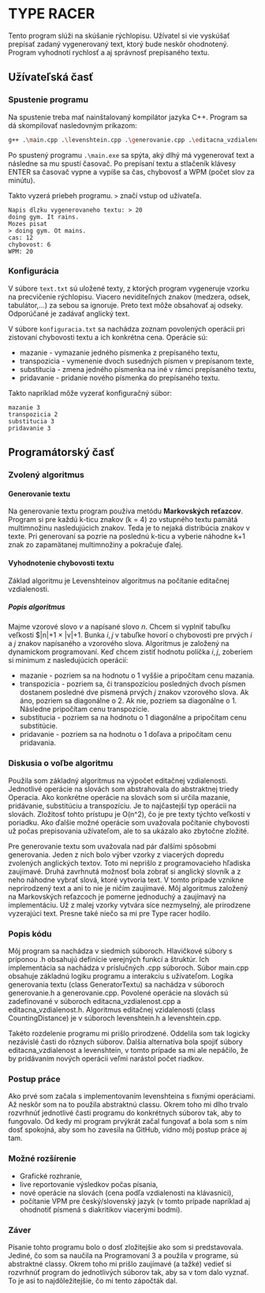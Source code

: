 # TYPE RACER
Tento program slúži na skúšanie rýchlopisu. Užívatel si vie vyskúšať prepísať zadaný vygenerovaný text, ktorý bude neskôr ohodnotený. Program vyhodnotí rychlosť a aj správnosť prepísaného textu. 
## Užívateľská časť

### Spustenie programu
Na spustenie treba mať nainštalovaný kompilátor jazyka C++. Program sa dá skompilovať nasledovným príkazom: 

```bash
g++ .\main.cpp .\levenshtein.cpp .\generovanie.cpp .\editacna_vzdialenost.cpp -o main.exe
```
Po spustený programu `.\main.exe` sa spýta, aký dlhý má vygenerovať text a následne sa mu spustí časovač. Po prepísaní textu a stlačeník klávesy ENTER sa časovač vypne a vypíše sa čas, chybovosť a WPM (počet slov za minútu).

Takto vyzerá priebeh programu. `>` značí vstup od užívateľa. 
```
Napis dlzku vygenerovaneho textu: > 20
doing gym. It rains.
Mozes pisat
> doing gym. Ot mains.
cas: 12
chybovost: 6
WPM: 20
```

### Konfigurácia
V súbore `text.txt` sú uložené texty, z ktorých program vygeneruje vzorku na precvičenie rýchlopisu. Viacero neviditeľných znakov (medzera, odsek, tabulátor,...) za sebou sa ignoruje. Preto text môže obsahovať aj odseky. Odporúčané je zadávať anglický text.

V súbore `konfiguracia.txt` sa nachádza zoznam povolených operácii pri zistovaní chybovosti textu a ich konkrétna cena. Operácie sú:
- mazanie - vymazanie jedného písmenka z prepísaného textu,
- transpozicia - vymenenie dvoch susedných písmen v prepísanom texte,
- substitucia - zmena jedného písmenka na iné v rámci prepísaného textu,
- pridavanie - pridanie nového písmenka do prepísaného textu.

Takto napríklad môže vyzerať konfiguračný súbor:
```
mazanie 3
transpozicia 2
substitucia 3
pridavanie 3
```

## Programátorský časť
### Zvolený algoritmus
#### Generovanie textu
Na generovanie textu program používa metódu **Markovských reťazcov**. Program si pre každú k-ticu znakov (k = 4) zo vstupného textu pamätá multimnožinu nasledujúcich znakov. Teda je to nejaká distribúcia znakov v texte. Pri generovaní sa pozrie na poslednú k-ticu a vyberie náhodne k+1 znak zo zapamätanej multimnožiny a pokračuje ďalej. 

#### Vyhodnotenie chybovosti textu
Základ algoritmu je Levenshteinov algoritmus na počítanie editačnej vzdialenosti. 
##### Popis algoritmus
Majme vzorové slovo $v$ a napísané slovo $n$. Chcem si vyplniť tabuľku veľkosti $|n|+1 × |v|+1. Bunka $i, j$ v tabuľke hovorí o chybovosti pre prvých $i$ a $j$ znakov napísaného a vzorového slova. Algoritmus je založený na dynamickom programovaní. Keď chcem zistiť hodnotu políčka $i,j$, zoberiem si minimum z nasledujúcich operácií:

- mazanie - pozriem sa na hodnotu o 1 vyššie a pripočítam cenu mazania.
- transpozicia - pozriem sa, či transpozíciou posledných dvoch písmen dostanem posledné dve písmená prvých $j$ znakov vzorového slova. Ak áno, pozriem sa diagonálne o 2. Ak nie, pozriem sa diagonálne o 1. Následne pripočítam cenu transpozície. 
- substitucia - pozriem sa na hodnotu o 1 diagonálne a pripočítam cenu substitúcie.
- pridavanie - pozriem sa na hodnotu o 1 doľava a pripočítam cenu pridavania.

### Diskusia o voľbe algoritmu
Použila som základný algoritmus na výpočet editačnej vzdialenosti. Jednotlivé operácie na slovách som abstrahovala do abstraktnej triedy Operacia. Ako konkrétne operácie na slovách som si určila mazanie, pridávanie, substitúciu a transpozíciu. Je to najčastejší typ operácii na slovách. Zložitosť tohto prístupu je O(n^2), čo je pre texty týchto veľkostí v poriadku. Ako ďalšie možné operácie som uvažovala počítanie chybovosti už počas prepisovania užívateľom, ale to sa ukázalo ako zbytočne zložité. 

Pre generovanie textu som uvažovala nad pár ďalšími spôsobmi generovania. Jeden z nich bolo výber vzorky z viacerých dopredu zvolených anglických textov. Toto mi neprišlo z programovacieho hľadiska zaujímavé. Druhá zavrhnutá možnosť bola zobrať si anglický slovník a z neho náhodne vybrať slová, ktoré vytvoria text. V tomto prípade vznikne neprirodzený text a ani to nie je ničím zaujímavé. Môj algoritmus založený na Markovských reťazcoch je pomerne jednoduchý a zaujímavý na implementáciu. Už z malej vzorky vytvára síce nezmyselný, ale prirodzene vyzerajúci text. Presne také niečo sa mi pre Type racer hodilo.

### Popis kódu
Môj program sa nachádza v siedmich súboroch. Hlavičkové súbory s príponou .h obsahujú definície verejných funkcí a štruktúr. Ich implementácia sa nachádza v príslučných .cpp súboroch.
Súbor main.cpp obsahuje základnú logiku programu a interakciu s užívateľom. Logika generovania textu (class GeneratorTextu) sa nachádza v súboroch generovanie.h a generovanie.cpp. Povolené operácie na slovách sú zadefinované v súboroch editacna_vzdialenost.cpp a editacna_vzdialenost.h. Algoritmus editačnej vzidalenosti (class CountingDistance) je v súboroch levenshtein.h a levenshtein.cpp.

Takéto rozdelenie programu mi prišlo prirodzené. Oddelila som tak logicky nezávislé časti do rôznych súborov. Ďalšia alternatíva bola spojiť súbory editacna_vzdialenost a levenshtein, v tomto prípade sa mi ale nepáčilo, že by pridávaním nových operácii veľmi narástol počet riadkov.

### Postup práce
Ako prvé som začala s implementovaním levenshteina s fixnými operáciami. Až neskôr som na to použila abstraktnú classu. Okrem toho mi dlho trvalo rozvrhnúť jednotlivé časti programu do konkrétnych súborov tak, aby to fungovalo. Od kedy mi program prvýkrát začal fungovať a bola som s ním dosť spokojná, aby som ho zavesila na GitHub, vidno môj postup práce aj tam.

### Možné rozšírenie
- Grafické rozhranie, 
- live reportovanie výsledkov počas písania, 
- nové operácie na slovách (cena podľa vzdialenosti na klávasnici), 
- počítanie VPM pre český/slovenský jazyk (v tomto prípade napríklad aj ohodnotiť písmená s diakritikov viacerými bodmi).

### Záver
Písanie tohto programu bolo o dosť zložitejšie ako som si predstavovala. Jediné, čo som sa naučila na Programovaní 3 a použila v programe, sú abstraktné classy. Okrem toho mi prišlo zaujímavé (a tažké) vedieť si rozvrhnúť program do jednotlivých súborov tak, aby sa v tom dalo vyznať. To je asi to najdôležitejšie, čo mi tento zápočták dal.



